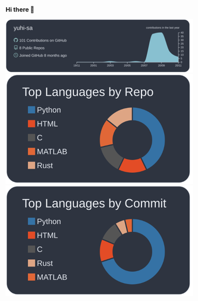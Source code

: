### Hi there 👋
[![](https://raw.githubusercontent.com/yuhi-sa/yuhi-sa/main/profile-summary-card-output/nord_dark/0-profile-details.svg)](https://github.com/vn7n24fzkq/github-profile-summary-cards)  
[![](https://raw.githubusercontent.com/yuhi-sa/yuhi-sa/main/profile-summary-card-output/nord_dark/1-repos-per-language.svg)](https://github.com/vn7n24fzkq/github-profile-summary-cards)
[![](https://raw.githubusercontent.com/yuhi-sa/yuhi-sa/main/profile-summary-card-output/nord_dark/2-most-commit-language.svg)](https://github.com/vn7n24fzkq/github-profile-summary-cards)  

